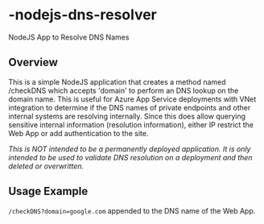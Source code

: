 # -nodejs-dns-resolver

NodeJS App to Resolve DNS Names

## Overview

This is a simple NodeJS application that creates a method named /checkDNS which accepts 'domain' to perform an DNS lookup on the domain name.  This is useful for Azure App Service deployments with VNet integration to determine if the DNS names of private endpoints and other internal systems are resolving internally.  Since this does allow querying sensitive internal information (resolution information), either IP restrict the Web App or add authentication to the site.

*This is NOT intended to be a permanently deployed application.  It is only intended to be used to validate DNS resolution on a deployment and then deleted or overwritten.*

## Usage Example

`/checkDNS?domain=google.com` appended to the DNS name of the Web App.